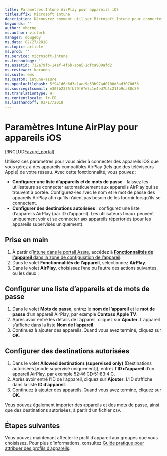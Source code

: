 ```yaml
---
title: Paramètres Intune AirPlay pour appareils iOS
titlesuffix: Microsoft Intune
description: Découvrez comment utiliser Microsoft Intune pour connecter automatiquement des appareils iOS à des appareils compatibles AirPlay.
keywords: ''
author: vhorne
ms.author: victorh
manager: dougeby
ms.date: 02/27/2018
ms.topic: article
ms.prod: ''
ms.service: microsoft-intune
ms.technology: ''
ms.assetid: 712a79fb-14ef-4f6b-aba5-1dfca900afd2
ms.reviewer: karanda
ms.suite: ems
ms.custom: intune-azure
ms.openlocfilehash: 5f941d6c6d3e1aec9e53b97ad0700d3ad3070d56
ms.sourcegitcommit: e30fb2375fb79f67e5c1e4ed7b2c21fb9ca80c59
ms.translationtype: HT
ms.contentlocale: fr-FR
ms.lasthandoff: 03/17/2018
---
```

# <a name="intune-airplay-settings-for-ios-devices"></a>Paramètres Intune AirPlay pour appareils iOS

[!INCLUDE[azure_portal](./includes/azure_portal.md)]

Utilisez ces paramètres pour vous aider à connecter des appareils iOS que vous gérez à des appareils compatibles AirPlay (tels que des téléviseurs Apple) de votre réseau.
Avec cette fonctionnalité, vous pouvez :

- **Configurer une liste d’appareils et de mots de passe** - laissez les utilisateurs se connecter automatiquement aux appareils AirPlay qui se trouvent à portée. Configurez-les avec le nom et le mot de passe des appareils AirPlay afin qu’ils n’aient pas besoin de les fournir lorsqu’ils se connectent.
- **Configurer des destinations autorisées** : configurez une liste d’appareils AirPlay (par ID d’appareil). Les utilisateurs finaux peuvent uniquement voir et se connecter aux appareils répertoriés (pour les appareils supervisés uniquement).

## <a name="get-started"></a>Prise en main

1. À partir d’[Intune dans le portail Azure](https://portal.azure.com), accédez à [**Fonctionnalités de l’appareil** dans la zone de configuration de l’appareil](device-features-configure.md). 
1. Dans le volet **Fonctionnalités de l’appareil**, sélectionnez **AirPlay**.
2. Dans le volet **AirPlay**, choisissez l’une ou l’autre des actions suivantes, ou les deux :

## <a name="configure-a-device-and-password-list"></a>Configurer une liste d’appareils et de mots de passe

1. Dans le volet **Mots de passe**, entrez le **nom de l’appareil** et le **mot de passe** d’un appareil AirPlay, par exemple **Contoso Apple TV**.
2. Après avoir entré les détails de l’appareil, cliquez sur **Ajouter**. L’appareil s’affiche dans la liste **Nom de l’appareil**.
3. Continuez à ajouter des appareils. Quand vous avez terminé, cliquez sur **OK**.


## <a name="configure-allowed-destinations"></a>Configurer des destinations autorisées

1. Dans le volet **Allowed destinations (supervised only)** (Destinations autorisées [mode supervisé uniquement]), entrez **l’ID d’appareil** d’un appareil AirPlay, par exemple 52:46:CD:51:83:4 C.
2. Après avoir entré l’ID de l’appareil, cliquez sur **Ajouter**. L’ID s’affiche dans la liste **ID d’appareil**.
3. Continuez à ajouter des appareils. Quand vous avez terminé, cliquez sur **OK**.

Vous pouvez également importer des appareils et des mots de passe, ainsi que des destinations autorisées, à partir d’un fichier csv.


## <a name="next-steps"></a>Étapes suivantes

Vous pouvez maintenant affecter le profil d’appareil aux groupes que vous choisissez. Pour plus d’informations, consultez [Guide pratique pour attribuer des profils d’appareils](device-profile-assign.md).

